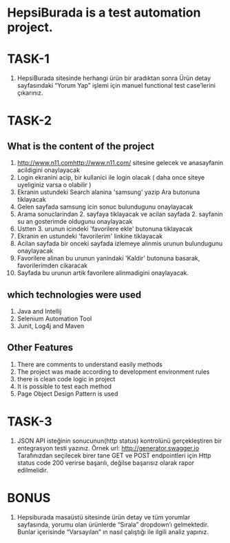 # HepsiBurada is a test automation project.

# TASK-1
1. HepsiBurada sitesinde herhangi ürün bir aradıktan sonra Ürün detay sayfasındaki “Yorum Yap” işlemi için manuel functional test case’lerini çıkarınız.

# TASK-2
## What is the content of the project
1. http://www.n11.com<http://www.n11.com/> sitesine gelecek ve anasayfanin acildigini onaylayacak
2. Login ekranini acip, bir kullanici ile login olacak ( daha once siteye uyeliginiz varsa o olabilir )
3. Ekranin ustundeki Search alanina 'samsung' yazip Ara butonuna tiklayacak 
4. Gelen sayfada samsung icin sonuc bulundugunu onaylayacak 
5. Arama sonuclarindan 2. sayfaya tiklayacak ve acilan sayfada 2. sayfanin su an gosterimde oldugunu onaylayacak
6. Ustten 3. urunun icindeki 'favorilere ekle' butonuna tiklayacak 
7. Ekranin en ustundeki 'favorilerim' linkine tiklayacak 
8. Acilan sayfada bir onceki sayfada izlemeye alinmis urunun bulundugunu onaylayacak
9. Favorilere alinan bu urunun yanindaki 'Kaldir' butonuna basarak, favorilerimden cikaracak
10. Sayfada bu urunun artik favorilere alinmadigini onaylayacak.  

## which technologies were used
1. Java and Intellij
2. Selenium Automation Tool 
3. Junit, Log4j and Maven

## Other Features
1. There are comments to understand easily methods
2. The project was made according to development environment rules
3. there is clean code logic in project
4. It is possible to test each method
5. Page Object Design Pattern is used

# TASK-3
1. JSON API isteğinin sonucunun(http status) kontrolünü gerçekleştiren bir entegrasyon testi yazınız. Örnek url: http://generator.swagger.io Tarafınızdan seçilecek birer tane GET ve POST endpointleri için Http status code 200 verirse başarılı, değilse başarısız olarak rapor edilmelidir.

# BONUS
1. Hepsiburada masaüstü sitesinde ürün detay ve tüm yorumlar sayfasında, yorumu olan ürünlerde “Sırala” dropdown’ı gelmektedir. Bunlar içerisinde “Varsayılan” ın nasıl çalıştığı ile ilgili analiz yapınız.